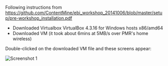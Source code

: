 Following instructions from https://github.com/ContentMine/ebi_workshop_20141006/blob/master/setup/pre-workshop_installation.pdf

* Downloaded Virtualbox VirtualBox 4.3.16 for Windows hosts  x86/amd64
* Downloaded VM (it took about 6mins at 5MB/s over PMR's home wireless)

Double-clicked on the downloaded VM file and these screens appear:

![Screenshot 1](https://octodex.github.com/images/yaktocat.png)
